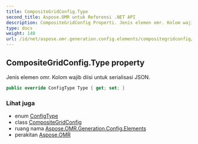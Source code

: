 ```yaml
---
title: CompositeGridConfig.Type
second_title: Aspose.OMR untuk Referensi .NET API
description: CompositeGridConfig Properti. Jenis elemen omr. Kolom wajib diisi untuk serialisasi JSON.
type: docs
weight: 140
url: /id/net/aspose.omr.generation.config.elements/compositegridconfig/type/
---
```

## CompositeGridConfig.Type property

Jenis elemen omr. Kolom wajib diisi untuk serialisasi JSON.

```csharp
public override ConfigType Type { get; set; }
```

### Lihat juga

* enum [ConfigType](../../../aspose.omr.generation.config.enums/configtype/)
* class [CompositeGridConfig](../)
* ruang nama [Aspose.OMR.Generation.Config.Elements](../../compositegridconfig/)
* perakitan [Aspose.OMR](../../../)


